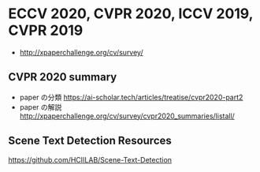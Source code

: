 
# ECCV 2020, CVPR 2020, ICCV 2019, CVPR 2019
* http://xpaperchallenge.org/cv/survey/

## CVPR 2020 summary
* paper の分類 https://ai-scholar.tech/articles/treatise/cvpr2020-part2
* paper の解説 http://xpaperchallenge.org/cv/survey/cvpr2020_summaries/listall/

## Scene Text Detection Resources
https://github.com/HCIILAB/Scene-Text-Detection